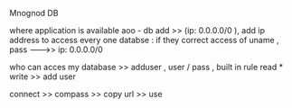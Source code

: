 Mnognod DB

<!-- ************ Network Access ************  -->

where application is available aoo - db add >> (ip: 0.0.0.0/0 ),
add ip address to access every one databse : if they correct access of uname , pass --->> ip: 0.0.0.0/0

<!-- ************ Database Access ************  -->

who can acces my database >> adduser , user / pass , built in rule read \* write >> add user

<!-- ************ Database ************  -->

connect >> compass >> copy url >> use
